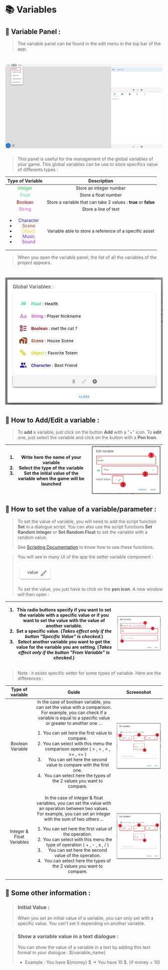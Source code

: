 # 📚 Variables

## 📃 Variable Panel :

>The variable panel can be found in the edit menu in the top bar of the app.

# ![Variable Panel Location](docimg_variablePanelLocation.jpg)

> This panel is useful for the management of the global variables of your game. This global variables can be use to store
> specifics value of differents types :

| Type of Variable  | Description  |
| :---:| :---: |
| <span style="color:#22c74e">Integer</span> | Store an integer number |
| <span style="color:#4de396">Float</span> | Store a float number |
| <span style="color:#94000a">Boolean</span> | Store a variable that can take 2 values : **true** or **false** |
| <span style="color:#e34dd7">String</span> | Store a line of text |
| <ul><li><span style="color:#1f18b5">Character</span></li><li><span style="color:#9c4321">Scene</span></li><li><span style="color:#ded82a">Object</span></li><li><span style="color:#7129e6">Music</span></li><li><span style="color:#ad29e6">Sound</span></li></ul> | Variable able to store a reference of a specific asset |

> When you open the variable panel, the list of all the variables of the project appears.

# ![Variable Panel](docimg_variablePanel.jpg)

## 📌 How to Add/Edit a variable :

> To **add** a variable, just click on the button **Add** with a "+" icon. To **edit** one, just select the variable and click on the button with a **Pen Icon**.


| <ol type="1"><li> Write here the name of your variable </li><li> Select the type of the variable </li><li> Set the initial value of the variable when the game will be launched </li></ol> | ![Edit Variable](docimg_editVariable.jpg) |
|:---:   |:---:   |

## 🔧 How to set the value of a variable/parameter :

> To set the value of variable, you will need to add the script function **Set** in a dialogue script. You can also use the script functions **Set Random Integer** or **Set Random Float** to set the variable with a random value. 
>
>See [Scripting Documentation](https://github.com/yami2200/visualnovelmaker/blob/master/DOC/doc_Scripting.md) to know how to use these functions.

> You will see in many UI of the app the setter variable component :
> 
> ![Variable Panel](docimg_setterVariable.jpg)
> 
> To set the value, you just have to click on the **pen icon**. A new window will then open :

| <ol type="1"><li> This radio buttons specify if you want to set the variable with a specific value or if you want to set the value with the value of another variable. </li><li> Set a specific value. (*Takes effect only if the button "Specific Value" is checked.*) </li><li> Select another variable you want to get the value for the variable you are setting. (*Takes effect only if the button "From Variable" is checked.*) </li></ol> | ![Edit Variable](docimg_setVariable.jpg) |
|:---:   |:---:   |

> Note : it exists specific setter for some types of variable. Here are the differences :

| Type of variable | Guide | Screenshot |
| :---: |:---:   |:---:   |
| Boolean Variable | In the case of boolean variable, you can set the value with a comparison. For example, you can check if a variable is equal to a specific value or greater to another one ... <ol type="1"><li> You can set here the first value to compare. </li><li> You can select with this menu the comparison operator ( > , = , < , >= , <= ) </li><li> You can set here the second value to compare with the first one. </li><li> You can select here the types of the 2 values you want to compare.</li></ol> | ![Edit Variable](docimg_guideBooleanSetter.jpg) |
| Integer & Float Variables | In the case of integer & float variables, you can set the value with an operation between two values. For example, you can set an integer with the sum of two others ... <ol type="1"><li> You can set here the first value of the operation. </li><li> You can select with this menu the type of operation ( + , - , x , / ) </li><li> You can set here the second value of the operation. </li><li> You can select here the types of the 2 values you want to compare.</li></ol> | ![Edit Variable](docimg_guideBooleanSetter.jpg) |

## 📃 Some other information :

> ### Initial Value :
> When you set an initial value of a variable, you can only set with a specific value. You can't set it depending on another variable.

> ### Show a variable value in a text dialogue :
> You can show the value of a variable in a text by adding this text format in your dialogue : ${variable_name}
> - Example : You have ${money} $ -> You have 10 $. (if money = 10)